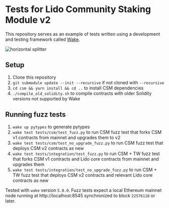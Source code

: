 # Tests for Lido Community Staking Module v2
This repository serves as an example of tests written using a development and testing framework called [Wake](https://github.com/Ackee-Blockchain/wake).

![horizontal splitter](https://github.com/Ackee-Blockchain/wake-detect-action/assets/56036748/ec488c85-2f7f-4433-ae58-3d50698a47de)

## Setup

1. Clone this repository
2. `git submodule update --init --recursive` if not cloned with `--recursive`
3. `cd csm && yarn install && cd ..` to install CSM dependencies
4. `./compile_old_solidity.sh` to compile contracts with older Solidity versions not supported by Wake

## Running fuzz tests

1. `wake up pytypes` to generate pytypes
2. `wake test tests/csm/test_fuzz.py` to run CSM fuzz test that forks CSM v1 contracts from mainnet and upgrades them to v2
3. `wake test tests/csm/test_no_upgrade_fuzz.py` to run CSM fuzz test that deploys CSM v2 contracts as new
4. `wake test tests/integration/test_fuzz.py` to run CSM + TW fuzz test that forks CSM v1 contracts and Lido core contracts from mainnet and upgrades them
5. `wake test tests/integration/test_no_upgrade_fuzz.py` to run CSM + TW fuzz test that deploys CSM v2 contracts and relevant Lido core contracts as new

Tested with `wake` version `5.0.0`. Fuzz tests expect a local Ethereum mainnet node running at http://localhost:8545 synchronized to block `22576118` or later.